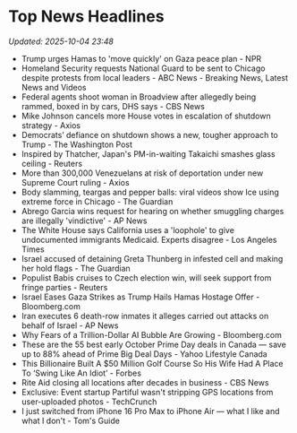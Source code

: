 # Top News Headlines

_Updated: 2025-10-04 23:48_

- Trump urges Hamas to 'move quickly' on Gaza peace plan - NPR
- Homeland Security requests National Guard to be sent to Chicago despite protests from local leaders - ABC News - Breaking News, Latest News and Videos
- Federal agents shoot woman in Broadview after allegedly being rammed, boxed in by cars, DHS says - CBS News
- Mike Johnson cancels more House votes in escalation of shutdown strategy - Axios
- Democrats’ defiance on shutdown shows a new, tougher approach to Trump - The Washington Post
- Inspired by Thatcher, Japan's PM-in-waiting Takaichi smashes glass ceiling - Reuters
- More than 300,000 Venezuelans at risk of deportation under new Supreme Court ruling - Axios
- Body slamming, teargas and pepper balls: viral videos show Ice using extreme force in Chicago - The Guardian
- Abrego Garcia wins request for hearing on whether smuggling charges are illegally 'vindictive' - AP News
- The White House says California uses a 'loophole' to give undocumented immigrants Medicaid. Experts disagree - Los Angeles Times
- Israel accused of detaining Greta Thunberg in infested cell and making her hold flags - The Guardian
- Populist Babis cruises to Czech election win, will seek support from fringe parties - Reuters
- Israel Eases Gaza Strikes as Trump Hails Hamas Hostage Offer - Bloomberg.com
- Iran executes 6 death-row inmates it alleges carried out attacks on behalf of Israel - AP News
- Why Fears of a Trillion-Dollar AI Bubble Are Growing - Bloomberg.com
- These are the 55 best early October Prime Day deals in Canada — save up to 88% ahead of Prime Big Deal Days - Yahoo Lifestyle Canada
- This Billionaire Built A $50 Million Golf Course So His Wife Had A Place To ‘Swing Like An Idiot’ - Forbes
- Rite Aid closing all locations after decades in business - CBS News
- Exclusive: Event startup Partiful wasn't stripping GPS locations from user-uploaded photos - TechCrunch
- I just switched from iPhone 16 Pro Max to iPhone Air — what I like and what I don't - Tom's Guide